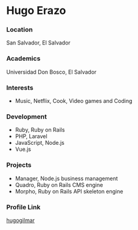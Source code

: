 # Hugo Erazo

### Location

San Salvador, El Salvador

### Academics

Universidad Don Bosco, El Salvador

### Interests

- Music, Netflix, Cook, Video games and Coding

### Development

- Ruby, Ruby on Rails
- PHP, Laravel
- JavaScript, Node.js
- Vue.js

### Projects

- Manager, Node.js business management
- Quadro, Ruby on Rails CMS engine
- Morpho, Ruby on Rails API skeleton engine

### Profile Link

[hugogilmar](https://github.com/hugogilmar)
